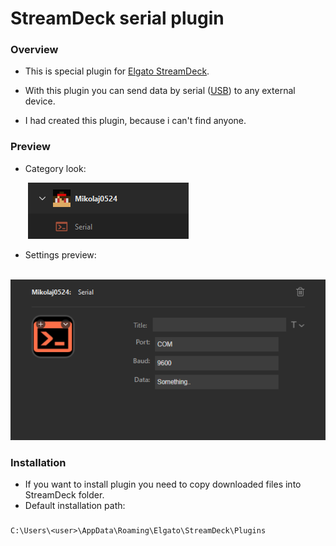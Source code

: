 # StreamDeck serial plugin

### Overview

- This is special plugin for [Elgato StreamDeck](https://www.elgato.com/).

- With this plugin you can send data by serial ([USB](https://pl.wikipedia.org/wiki/USB)) to any external device.

- I had created this plugin, because i can't find anyone.

### Preview
 - Category look:
   
&emsp;&emsp;![](https://github.com/Mikolaj0524/StreamDeck_Serial/blob/main/github/category.png)

 - Settings preview:
   
&emsp;&emsp;![](https://github.com/Mikolaj0524/StreamDeck_Serial/blob/main/github/config.png)

### Installation

- If you want to install plugin you need to copy downloaded files into StreamDeck folder.
- Default installation path:
  
###
    C:\Users\<user>\AppData\Roaming\Elgato\StreamDeck\Plugins
